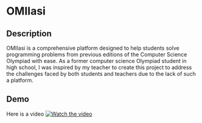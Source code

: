 # OMIIasi

## Description
OMIIasi is a comprehensive platform designed to help students solve programming problems from previous editions of the Computer Science Olympiad with ease. As a former computer science Olympiad student in high school, I was inspired by my teacher to create this project to address the challenges faced by both students and teachers due to the lack of such a platform.

## Demo
Here is a video
[![Watch the video](https://i9.ytimg.com/vi_webp/UgRfDBvbI3g/mq2.webp?sqp=CPSvjrUG-oaymwEmCMACELQB8quKqQMa8AEB-AH-CYAC0AWKAgwIABABGFAgYihlMA8=&rs=AOn4CLAnp9YT3Ew_IPHhkYKMz_DkW1SJtQ)](https://www.youtube.com/watch?v=UgRfDBvbI3g)

